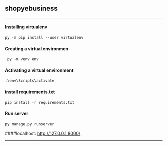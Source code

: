 ## shopyebusiness
****
#### Installing virtualenv

    py -m pip install --user virtualenv 

#### Creating a virtual environmen
     py -m venv env 

#### Activating a virtual environment
    .\env\Scripts\activate 
 
####  install requirements.txt
    pip install -r requirements.txt 

####  Run server
    py manage.py runserver 


####localhost: 
    http://127.0.0.1:8000/
****

